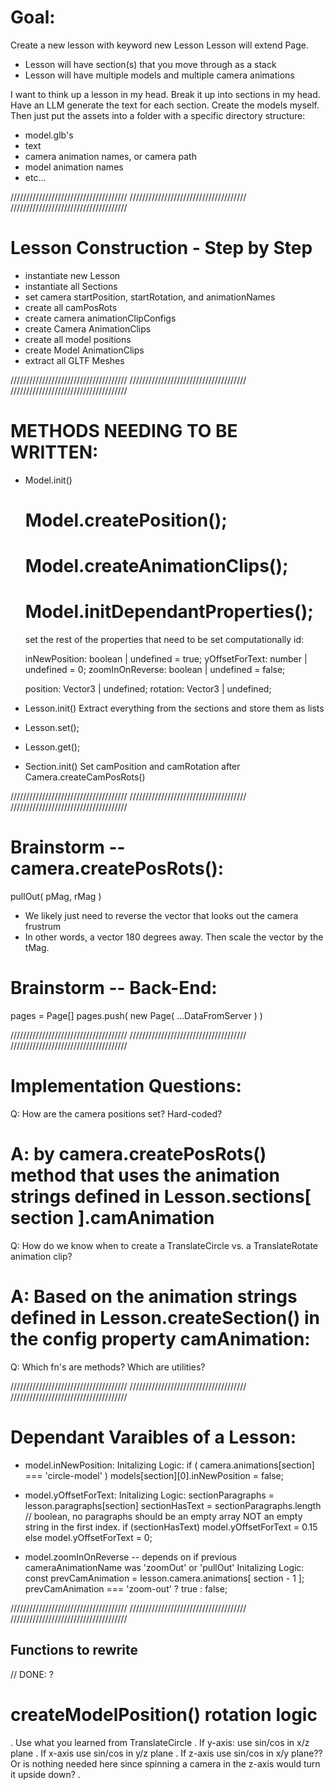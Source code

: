 # Goal: 
Create a new lesson with keyword new Lesson
Lesson will extend Page. 
- Lesson will have section(s) that you move through as a stack
- Lesson will have multiple models and multiple camera animations

I want to think up a lesson in my head. Break it up into sections in my head.
Have an LLM generate the text for each section. 
Create the models myself. 
Then just put the assets into a folder with a specific directory structure:
- model.glb's
- text
- camera animation names, or camera path
- model animation names
- etc...

/////////////////////////////////////
/////////////////////////////////////
/////////////////////////////////////


# Lesson Construction - Step by Step 
- instantiate new Lesson
- instantiate all Sections
- set camera startPosition, startRotation, and animationNames
- create all camPosRots
- create camera animationClipConfigs
- create Camera AnimationClips
- create all model positions
- create Model AnimationClips
- extract all GLTF Meshes


/////////////////////////////////////
/////////////////////////////////////
/////////////////////////////////////


# METHODS NEEDING TO BE WRITTEN:

- Model.init()
  # Model.createPosition();
  # Model.createAnimationClips();
  # Model.initDependantProperties();
  
  set the rest of the properties that need to be set computationally
    id: 
    
    inNewPosition: boolean | undefined = true;
    yOffsetForText: number | undefined = 0;
    zoomInOnReverse: boolean | undefined = false;

    position: Vector3 | undefined;
    rotation: Vector3 | undefined;

- Lesson.init()
  Extract everything from the sections and store them as lists

- Lesson.set();
- Lesson.get();

- Section.init()
  Set camPosition and camRotation after Camera.createCamPosRots()


/////////////////////////////////////
/////////////////////////////////////
/////////////////////////////////////


# Brainstorm -- camera.createPosRots():
pullOut( pMag, rMag )
- We likely just need to reverse the vector that looks out the camera frustrum
- In other words, a vector 180 degrees away. Then scale the vector by the tMag.

# Brainstorm -- Back-End:      
pages = Page[]
pages.push( new Page( ...DataFromServer ) )


/////////////////////////////////////
/////////////////////////////////////
/////////////////////////////////////


# Implementation Questions: 

Q: How are the camera positions set? Hard-coded? 
  # A: by camera.createPosRots() method that uses the animation strings defined in Lesson.sections[ section ].camAnimation

Q: How do we know when to create a TranslateCircle vs. a TranslateRotate animation clip?
  # A: Based on the animation strings defined in Lesson.createSection() in the config property camAnimation: 

Q: Which fn's are methods? Which are utilities?


/////////////////////////////////////
/////////////////////////////////////
/////////////////////////////////////


# Dependant Varaibles of a Lesson:

- model.inNewPosition:
  Initalizing Logic:
    if ( camera.animations[section] === 'circle-model' ) models[section][0].inNewPosition = false;


- model.yOffsetForText:
  Initalizing Logic:
    sectionParagraphs = lesson.paragraphs[section]
    sectionHasText = sectionParagraphs.length // boolean, no paragraphs should be an empty array NOT an empty string in the first index. 
    if (sectionHasText) model.yOffsetForText = 0.15
    else model.yOffsetForText = 0;


- model.zoomInOnReverse -- depends on if previous cameraAnimationName was 'zoomOut' or 'pullOut'
  Initalizing Logic:
    const prevCamAnimation = lesson.camera.animations[ section - 1 ];
    prevCamAnimation === 'zoom-out' ? true : false;


/////////////////////////////////////
/////////////////////////////////////
/////////////////////////////////////









  














































## Functions to rewrite

// DONE:  ?
# createModelPosition() rotation logic
 . Use what you learned from TranslateCircle
    . If y-axis: 
      use sin/cos in x/z plane
    . If x-axis
      use sin/cos in y/z plane 
    . If z-axis
      use sin/cos in x/y plane?? Or is nothing needed here since spinning a camera in the z-axis would turn it upside down?
.